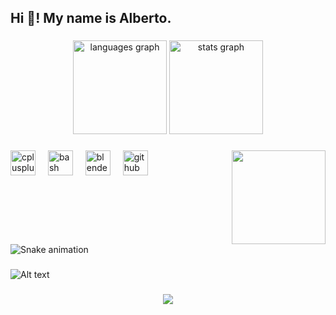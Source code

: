 <h2 align="left">Hi 👋! My name is Alberto.</h2>

###

<div align="center">
  <img src="https://github-readme-stats.vercel.app/api/top-langs?username=AlbertoLagoFdez&locale=en&hide_title=false&layout=compact&card_width=320&langs_count=5&theme=dracula&hide_border=false" height="150" alt="languages graph"  />
  <img src="https://github-readme-stats.vercel.app/api?username=AlbertoLagoFdez&hide_title=false&hide_rank=false&show_icons=true&include_all_commits=true&count_private=true&disable_animations=false&theme=dracula&locale=en&hide_border=false" height="150" alt="stats graph"  />
</div>

###

<img align="right" height="150" src="https://external-content.duckduckgo.com/iu/?u=https%3A%2F%2Fwww.gifss.com%2Fprofesiones%2Finformaticos%2Finformatico-01.gif&f=1&nofb=1&ipt=db3a094dfb3ec22a5387a43de8cffe92cb4e77fabf839d41584764d649e2ed8b&ipo=images"  />

###

<div align="left">
  <img src="https://cdn.jsdelivr.net/gh/devicons/devicon/icons/cplusplus/cplusplus-original.svg" height="40" alt="cplusplus logo"  />
  <img width="12" />
  <img src="https://cdn.jsdelivr.net/gh/devicons/devicon/icons/bash/bash-original.svg" height="40" alt="bash logo"  />
  <img width="12" />
  <img src="https://cdn.jsdelivr.net/gh/devicons/devicon/icons/blender/blender-original.svg" height="40" alt="blender logo"  />
  <img width="12" />
  <img src="https://cdn.jsdelivr.net/gh/devicons/devicon/icons/github/github-original.svg" height="40" alt="github logo"  />
</div>

###

<br clear="both">

<img src="snake.yml" alt="Snake animation" />

###

![Alt text](https://spotify-recently-played-readme.vercel.app/api?user=7gh6u4au0zd5gdf8xmi86l6dl&unique={true|1|on|yes})

###

<div align="center">
  <img src="https://profile-counter.glitch.me/AlbertoLagoFdez/count.svg?"  />
</div>

###

